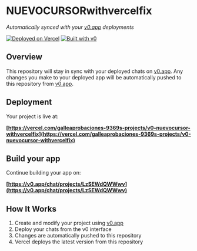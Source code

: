 # NUEVOCURSORwithvercelfix

*Automatically synced with your [v0.app](https://v0.app) deployments*

[![Deployed on Vercel](https://img.shields.io/badge/Deployed%20on-Vercel-black?style=for-the-badge&logo=vercel)](https://vercel.com/galleaprobaciones-9369s-projects/v0-nuevocursor-withvercelfix)
[![Built with v0](https://img.shields.io/badge/Built%20with-v0.app-black?style=for-the-badge)](https://v0.app/chat/projects/LzSEWdQWWwv)

## Overview

This repository will stay in sync with your deployed chats on [v0.app](https://v0.app).
Any changes you make to your deployed app will be automatically pushed to this repository from [v0.app](https://v0.app).

## Deployment

Your project is live at:

**[https://vercel.com/galleaprobaciones-9369s-projects/v0-nuevocursor-withvercelfix](https://vercel.com/galleaprobaciones-9369s-projects/v0-nuevocursor-withvercelfix)**

## Build your app

Continue building your app on:

**[https://v0.app/chat/projects/LzSEWdQWWwv](https://v0.app/chat/projects/LzSEWdQWWwv)**

## How It Works

1. Create and modify your project using [v0.app](https://v0.app)
2. Deploy your chats from the v0 interface
3. Changes are automatically pushed to this repository
4. Vercel deploys the latest version from this repository